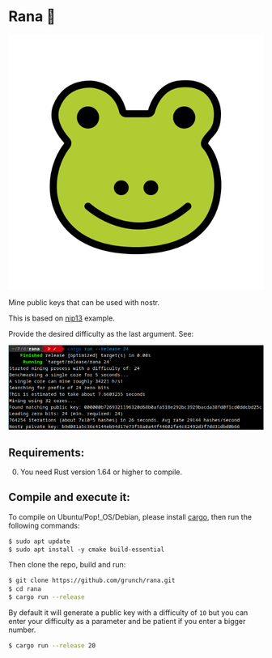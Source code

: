 # Rana 🐸

![Rana](rana.png)

Mine public keys that can be used with nostr.

This is based on [nip13](https://github.com/ok300/nostr-rs/blob/master/examples/nip13.rs) example.

Provide the desired difficulty as the last argument. See:

![Screenshot](screenshot.png)

## Requirements:

0. You need Rust version 1.64 or higher to compile.

## Compile and execute it:

To compile on Ubuntu/Pop!\_OS/Debian, please install [cargo](https://www.rust-lang.org/tools/install), then run the following commands:

```
$ sudo apt update
$ sudo apt install -y cmake build-essential
```

Then clone the repo, build and run:

```bash
$ git clone https://github.com/grunch/rana.git
$ cd rana
$ cargo run --release
```

By default it will generate a public key with a difficulty of `10` but you can enter your difficulty as a parameter and be patient if you enter a bigger number.

```bash
$ cargo run --release 20
```
